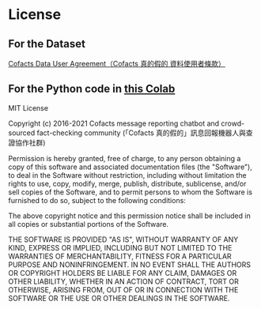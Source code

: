 # License

## For the Dataset

[Cofacts Data User Agreement（Cofacts 真的假的 資料使用者條款）](https://github.com/cofacts/opendata/blob/master/LEGAL.md)

## For the Python code in [this Colab](https://colab.research.google.com/drive/1qdE-OMJTi6ZO68J6KdzGdxNdheW4ct6T)

MIT License

Copyright (c) 2016-2021 Cofacts message reporting chatbot and crowd-sourced fact-checking community (「Cofacts 真的假的」訊息回報機器人與查證協作社群)

Permission is hereby granted, free of charge, to any person obtaining a copy
of this software and associated documentation files (the "Software"), to deal
in the Software without restriction, including without limitation the rights
to use, copy, modify, merge, publish, distribute, sublicense, and/or sell
copies of the Software, and to permit persons to whom the Software is
furnished to do so, subject to the following conditions:

The above copyright notice and this permission notice shall be included in all
copies or substantial portions of the Software.

THE SOFTWARE IS PROVIDED "AS IS", WITHOUT WARRANTY OF ANY KIND, EXPRESS OR
IMPLIED, INCLUDING BUT NOT LIMITED TO THE WARRANTIES OF MERCHANTABILITY,
FITNESS FOR A PARTICULAR PURPOSE AND NONINFRINGEMENT. IN NO EVENT SHALL THE
AUTHORS OR COPYRIGHT HOLDERS BE LIABLE FOR ANY CLAIM, DAMAGES OR OTHER
LIABILITY, WHETHER IN AN ACTION OF CONTRACT, TORT OR OTHERWISE, ARISING FROM,
OUT OF OR IN CONNECTION WITH THE SOFTWARE OR THE USE OR OTHER DEALINGS IN THE
SOFTWARE.
